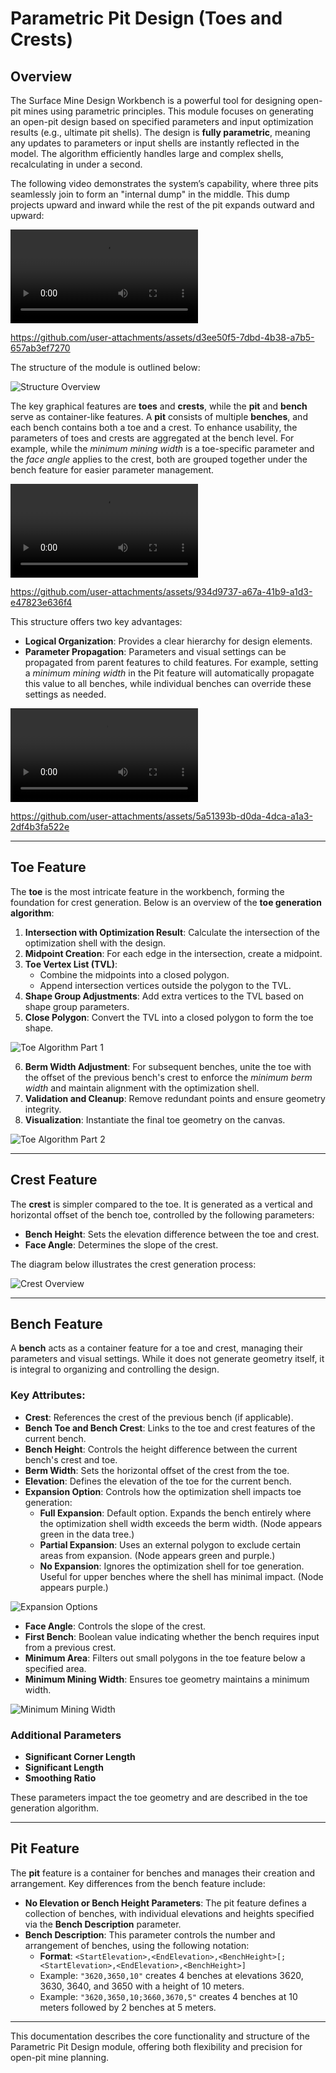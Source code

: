 # **Parametric Pit Design (Toes and Crests)**

## **Overview**

The Surface Mine Design Workbench is a powerful tool for designing open-pit mines using parametric principles. This module focuses on generating an open-pit design based on specified parameters and input optimization results (e.g., ultimate pit shells). The design is **fully parametric**, meaning any updates to parameters or input shells are instantly reflected in the model. The algorithm efficiently handles large and complex shells, recalculating in under a second.

The following video demonstrates the system’s capability, where three pits seamlessly join to form an "internal dump" in the middle. This dump projects upward and inward while the rest of the pit expands outward and upward:

<video controls src="video/overview.mp4" title="Overview"></video>


https://github.com/user-attachments/assets/d3ee50f5-7dbd-4b38-a7b5-657ab3ef7270


The structure of the module is outlined below:

![Structure Overview](pics/structure.png)

The key graphical features are **toes** and **crests**, while the **pit** and **bench** serve as container-like features. A **pit** consists of multiple **benches**, and each bench contains both a toe and a crest. To enhance usability, the parameters of toes and crests are aggregated at the bench level. For example, while the *minimum mining width* is a toe-specific parameter and the *face angle* applies to the crest, both are grouped together under the bench feature for easier parameter management.

<video controls src="video/structure_and_props.mp4" title="Structure and Properties"></video>


https://github.com/user-attachments/assets/934d9737-a67a-41b9-a1d3-e47823e636f4


This structure offers two key advantages:

- **Logical Organization**: Provides a clear hierarchy for design elements.
- **Parameter Propagation**: Parameters and visual settings can be propagated from parent features to child features. For example, setting a *minimum mining width* in the Pit feature will automatically propagate this value to all benches, while individual benches can override these settings as needed.

<video controls src="video/struck_and_props_example.mp4" title="Example of Structure and Properties"></video>


https://github.com/user-attachments/assets/5a51393b-d0da-4dca-a1a3-2df4b3fa522e


---




## **Toe Feature**

The **toe** is the most intricate feature in the workbench, forming the foundation for crest generation. Below is an overview of the **toe generation algorithm**:

1. **Intersection with Optimization Result**: Calculate the intersection of the optimization shell with the design.
2. **Midpoint Creation**: For each edge in the intersection, create a midpoint.
3. **Toe Vertex List (TVL)**:
   - Combine the midpoints into a closed polygon.
   - Append intersection vertices outside the polygon to the TVL.
4. **Shape Group Adjustments**: Add extra vertices to the TVL based on shape group parameters.
5. **Close Polygon**: Convert the TVL into a closed polygon to form the toe shape.

![Toe Algorithm Part 1](pics/toe_algo.svg)

6. **Berm Width Adjustment**: For subsequent benches, unite the toe with the offset of the previous bench's crest to enforce the *minimum berm width* and maintain alignment with the optimization shell.
7. **Validation and Cleanup**: Remove redundant points and ensure geometry integrity.
8. **Visualization**: Instantiate the final toe geometry on the canvas.

![Toe Algorithm Part 2](pics/toe_algo_2.svg)

---

## **Crest Feature**

The **crest** is simpler compared to the toe. It is generated as a vertical and horizontal offset of the bench toe, controlled by the following parameters:

- **Bench Height**: Sets the elevation difference between the toe and crest.
- **Face Angle**: Determines the slope of the crest.

The diagram below illustrates the crest generation process:

![Crest Overview](pics/crest_overview.png)

---

## **Bench Feature**

A **bench** acts as a container feature for a toe and crest, managing their parameters and visual settings. While it does not generate geometry itself, it is integral to organizing and controlling the design.

### **Key Attributes:**

- **Crest**: References the crest of the previous bench (if applicable).
- **Bench Toe and Bench Crest**: Links to the toe and crest features of the current bench.
- **Bench Height**: Controls the height difference between the current bench's crest and toe.
- **Berm Width**: Sets the horizontal offset of the crest from the toe.
- **Elevation**: Defines the elevation of the toe for the current bench.
- **Expansion Option**: Controls how the optimization shell impacts toe generation:
  - **Full Expansion**: Default option. Expands the bench entirely where the optimization shell width exceeds the berm width. (Node appears green in the data tree.)
  - **Partial Expansion**: Uses an external polygon to exclude certain areas from expansion. (Node appears green and purple.)
  - **No Expansion**: Ignores the optimization shell for toe generation. Useful for upper benches where the shell has minimal impact. (Node appears purple.)

![Expansion Options](pics/expansions.png)

- **Face Angle**: Controls the slope of the crest.
- **First Bench**: Boolean value indicating whether the bench requires input from a previous crest.
- **Minimum Area**: Filters out small polygons in the toe feature below a specified area.
- **Minimum Mining Width**: Ensures toe geometry maintains a minimum width.

![Minimum Mining Width](pics/MMW.png)

### **Additional Parameters**

- **Significant Corner Length**
- **Significant Length**
- **Smoothing Ratio**

These parameters impact the toe geometry and are described in the toe generation algorithm.

---

## **Pit Feature**

The **pit** feature is a container for benches and manages their creation and arrangement. Key differences from the bench feature include:

- **No Elevation or Bench Height Parameters**: The pit feature defines a collection of benches, with individual elevations and heights specified via the **Bench Description** parameter.
- **Bench Description**: This parameter controls the number and arrangement of benches, using the following notation:
  - **Format**: `<StartElevation>,<EndElevation>,<BenchHeight>[;<StartElevation>,<EndElevation>,<BenchHeight>]`
  - Example: `"3620,3650,10"` creates 4 benches at elevations 3620, 3630, 3640, and 3650 with a height of 10 meters.
  - Example: `"3620,3650,10;3660,3670,5"` creates 4 benches at 10 meters followed by 2 benches at 5 meters.

---

This documentation describes the core functionality and structure of the Parametric Pit Design module, offering both flexibility and precision for open-pit mine planning.

